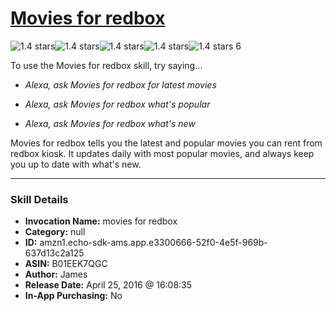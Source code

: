 # [Movies for redbox](http://alexa.amazon.com/#skills/amzn1.echo-sdk-ams.app.e3300666-52f0-4e5f-969b-637d13c2a125)
![1.4 stars](../../images/ic_star_black_18dp_1x.png)![1.4 stars](../../images/ic_star_half_black_18dp_1x.png)![1.4 stars](../../images/ic_star_border_black_18dp_1x.png)![1.4 stars](../../images/ic_star_border_black_18dp_1x.png)![1.4 stars](../../images/ic_star_border_black_18dp_1x.png) 6

To use the Movies for redbox skill, try saying...

* *Alexa, ask Movies for redbox for latest movies*

* *Alexa, ask Movies for redbox what's popular*

* *Alexa, ask Movies for redbox what's new*

Movies for redbox tells you the latest and popular movies you can rent from redbox kiosk. It updates daily with most popular movies, and always keep you up to date with what's new.

***

### Skill Details

* **Invocation Name:** movies for redbox
* **Category:** null
* **ID:** amzn1.echo-sdk-ams.app.e3300666-52f0-4e5f-969b-637d13c2a125
* **ASIN:** B01EEK7QGC
* **Author:** James
* **Release Date:** April 25, 2016 @ 16:08:35
* **In-App Purchasing:** No
